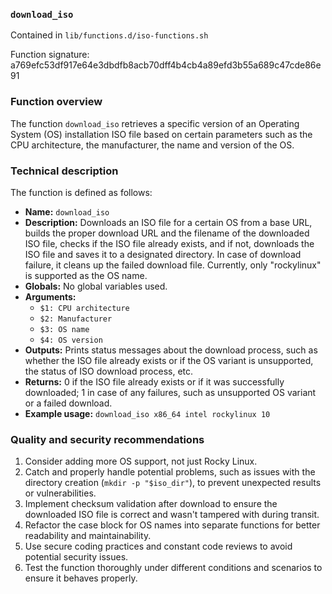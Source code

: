 ### `download_iso`

Contained in `lib/functions.d/iso-functions.sh`

Function signature: a769efc53df917e64e3dbdfb8acb70dff4b4cb4a89efd3b55a689c47cde86e91

### Function overview

The function `download_iso` retrieves a specific version of an Operating System (OS) installation ISO file based on certain parameters such as the CPU architecture, the manufacturer, the name and version of the OS.


### Technical description

The function is defined as follows:

- **Name:** `download_iso`
- **Description:** Downloads an ISO file for a certain OS from a base URL, builds the proper download URL and the filename of the downloaded ISO file, checks if the ISO file already exists, and if not, downloads the ISO file and saves it to a designated directory. In case of download failure, it cleans up the failed download file. Currently, only "rockylinux" is supported as the OS name.
- **Globals:** No global variables used.
- **Arguments:**
  - `$1: CPU architecture`
  - `$2: Manufacturer`
  - `$3: OS name`
  - `$4: OS version`
- **Outputs:** Prints status messages about the download process, such as whether the ISO file already exists or if the OS variant is unsupported, the status of ISO download process, etc.
- **Returns:** 0 if the ISO file already exists or if it was successfully downloaded; 1 in case of any failures, such as unsupported OS variant or a failed download.
- **Example usage:** `download_iso x86_64 intel rockylinux 10`


### Quality and security recommendations

1. Consider adding more OS support, not just Rocky Linux.
2. Catch and properly handle potential problems, such as issues with the directory creation (`mkdir -p "$iso_dir"`), to prevent unexpected results or vulnerabilities.
3. Implement checksum validation after download to ensure the downloaded ISO file is correct and wasn't tampered with during transit.
4. Refactor the case block for OS names into separate functions for better readability and maintainability.
5. Use secure coding practices and constant code reviews to avoid potential security issues.
6. Test the function thoroughly under different conditions and scenarios to ensure it behaves properly.

